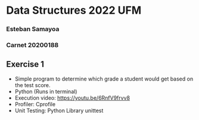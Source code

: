 # Data Structures 2022 UFM 

### Esteban Samayoa
### Carnet 20200188 

## Exercise 1
- Simple program to determine which grade a student would get based on the test score. 
- Python (Runs in terminal)
- Execution video: https://youtu.be/6RnfV9frvv8
- Profiler: Cprofile
- Unit Testing: Python Library unittest




 
